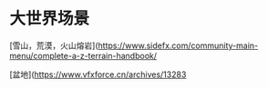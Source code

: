 # 大世界场景

[雪山，荒漠，火山熔岩](https://www.sidefx.com/community-main-menu/complete-a-z-terrain-handbook/

[盆地](https://www.vfxforce.cn/archives/13283

